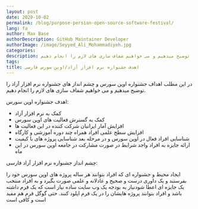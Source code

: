 ```yaml
---
layout: post
date: 2020-10-02
permalink: /blog/purpose-persian-open-source-software-festival/
lang: fa
author: Max Base
authorDescription: GitHub Maintainer Developer
authorImage: /image/Seyyed_Ali_Mohammadiyeh.jpg
categories:
description: در این مطلب اهداف جشنواره اوپن سورس و چشم انداز های جشنواره نرم افزار آزاد را  توضیح میدهیم و می خواهیم شفاف سازی های لازم را انجام دهیم.
tags:
title: اهدف جشنواره نرم افزار آزاد/اوپن سورس فارسی
---
```


در این مطلب اهداف جشنواره اوپن سورس و چشم انداز های جشنواره نرم افزار آزاد را توضیح میدهیم و می خواهیم شفاف سازی های لازم را انجام دهیم.


اهدف جشنواره اوپن سورس:


- کمک به نرم افزار آزاد
- کمک به گسترش فعاليت هاى اوپن سورس
- افزايش آمار ايرانيان شرکت کننده در اين فعاليت ها
- افزايش سطح علمى افراد همراه چند دوره آموزشى و کارگاه
- شناسايى افراد فعال در اوپن سورس و در مرحله بعد شناسايى پروژه هاى با کيفيت
- ارائه جايزه به افراد واجد شرايط در صورت مشارکت در جامعه اوپن سورس در اين ماه


چشم انداز جشنواره نرم افزار آزاد فارسی:


ايجاد محيط و جشنواره اى که افراد بتوانند هر ساله پروژه هاى اوپن سورس خود را بفرستند و يک داورى
درست و صحيح و عادلانه و علمى صورت بگيرد و به افراد منتخب يک جايزه اى اعطا شودنياز به بودجه
يک وب سايت ساده نياز است که يک فرم داشته باشد و افراد بتوانند پروژه هايشان را در يک فرم اپلود کنند.
حتى گوگل فرم هم مفيد است و کافى است
